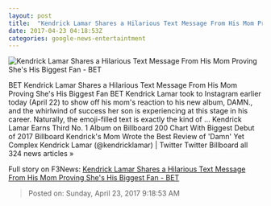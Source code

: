 ```yaml
---
layout: post
title:  "Kendrick Lamar Shares a Hilarious Text Message From His Mom Proving She's His Biggest Fan - BET"
date: 2017-04-23 04:18:53Z
categories: google-news-entertaintment
---
```


![Kendrick Lamar Shares a Hilarious Text Message From His Mom Proving She's His Biggest Fan - BET](http://www.bet.com/music/2017/04/22/kendrick-lamar-shares-a-hilarious-text-message-from-his-mom/_jcr_content/image.custom1200x600.dimg/__1492897519010/042217-music-kendrick-lamar-4.jpg)

BET Kendrick Lamar Shares a Hilarious Text Message From His Mom Proving She's His Biggest Fan BET Kendrick Lamar took to Instagram earlier today (April 22) to show off his mom's reaction to his new album, DAMN., and the whirlwind of success her son is experiencing at this stage in his career. Naturally, the emoji-filled text is exactly the kind of ... Kendrick Lamar Earns Third No. 1 Album on Billboard 200 Chart With Biggest Debut of 2017 Billboard Kendrick's Mom Wrote the Best Review of 'Damn' Yet Complex Kendrick Lamar (@kendricklamar) | Twitter Twitter Billboard all 324 news articles »


Full story on F3News: [Kendrick Lamar Shares a Hilarious Text Message From His Mom Proving She's His Biggest Fan - BET](http://www.f3nws.com/n/zgJQjH)

> Posted on: Sunday, April 23, 2017 9:18:53 AM
